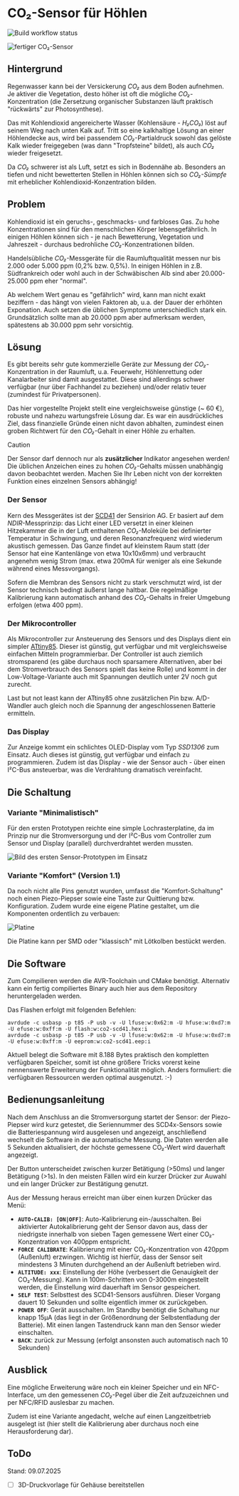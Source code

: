 # CO₂-Sensor für Höhlen

![Build workflow status](https://github.com/keppler/co2/actions/workflows/cmake-avr.yml/badge.svg)

![fertiger CO₂-Sensor](https://github.com/keppler/co2/raw/master/docs/sensor-v2.webp)

## Hintergrund

Regenwasser kann bei der Versickerung _CO₂_ aus dem Boden aufnehmen. Je aktiver die Vegetation, desto höher ist oft die mögliche _CO₂_-Konzentration (die Zersetzung organischer Substanzen läuft praktisch "rückwärts" zur Photosynthese).

Das mit Kohlendioxid angereicherte Wasser (Kohlensäure - _H₂CO₃_) löst auf seinem Weg nach unten Kalk auf. Tritt so eine kalkhaltige Lösung an einer Höhlendecke aus, wird bei passendem _CO₂_-Partialdruck sowohl das gelöste Kalk wieder freigegeben (was dann "Tropfsteine" bildet), als auch _CO₂_ wieder freigesetzt.

Da _CO₂_ schwerer ist als Luft, setzt es sich in Bodennähe ab. Besonders an tiefen und nicht bewetterten Stellen in Höhlen können sich so _CO₂-Sümpfe_ mit erheblicher Kohlendioxid-Konzentration bilden.

## Problem

Kohlendioxid ist ein geruchs-, geschmacks- und farbloses Gas. Zu hohe Konzentrationen sind für den menschlichen Körper lebensgefährlich. In einigen Höhlen können sich - je nach Bewetterung, Vegetation und Jahreszeit - durchaus bedrohliche _CO₂_-Konzentrationen bilden.

Handelsübliche _CO₂_-Messgeräte für die Raumluftqualität messen nur bis 2.000 oder 5.000 ppm (0,2% bzw. 0,5%). In einigen Höhlen in z.B. Südfrankreich oder wohl auch in der Schwäbischen Alb sind aber 20.000-25.000 ppm eher "normal". 

Ab welchem Wert genau es "gefährlich" wird, kann man nicht exakt beziffern - das hängt von vielen Faktoren ab, u.a. der Dauer der erhöhten Exponation. Auch setzen die üblichen Symptome unterschiedlich stark ein. Grundsätzlich sollte man ab 20.000 ppm aber aufmerksam werden, spätestens ab 30.000 ppm sehr vorsichtig.

## Lösung

Es gibt bereits sehr gute kommerzielle Geräte zur Messung der _CO₂_-Konzentration in der Raumluft, u.a. Feuerwehr, Höhlenrettung oder Kanalarbeiter sind damit ausgestattet. Diese sind allerdings schwer verfügbar (nur über Fachhandel zu beziehen) und/oder relativ teuer (zumindest für Privatpersonen).

Das hier vorgestellte Projekt stellt eine vergleichsweise günstige (~ 60 €), robuste und nahezu wartungsfreie Lösung dar. Es war ein ausdrückliches Ziel, dass finanzielle Gründe einen nicht davon abhalten, zumindest einen groben Richtwert für den _CO₂_-Gehalt in einer Höhle zu erhalten.

> [!CAUTION]
> Der Sensor darf dennoch nur als **zusätzlicher** Indikator angesehen werden! Die üblichen Anzeichen eines zu hohen _CO₂_-Gehalts müssen unabhängig davon beobachtet werden. Machen Sie Ihr Leben nicht von der korrekten Funktion eines einzelnen Sensors abhängig!

### Der Sensor

Kern des Messgerätes ist der [SCD41](https://sensirion.com/de/produkte/katalog/SCD41) der Sensirion AG. Er basiert auf dem _NDIR_-Messprinzip: das Licht einer LED versetzt in einer kleinen Hitzekammer die in der Luft enthaltenen _CO₂_-Moleküle bei definierter Temperatur in Schwingung, und deren Resonanzfrequenz wird wiederum akustisch gemessen. Das Ganze findet auf kleinstem Raum statt (der Sensor hat eine Kantenlänge von etwa 10x10x6mm) und verbraucht angenehm wenig Strom (max. etwa 200mA für weniger als eine Sekunde während eines Messvorgangs).

Sofern die Membran des Sensors nicht zu stark verschmutzt wird, ist der Sensor technisch bedingt äußerst lange haltbar. Die regelmäßige Kalibrierung kann automatisch anhand des _CO₂_-Gehalts in freier Umgebung erfolgen (etwa 400 ppm). 

### Der Mikrocontroller

Als Mikrocontroller zur Ansteuerung des Sensors und des Displays dient ein simpler [ATtiny85](https://www.microchip.com/en-us/product/attiny85). Dieser ist günstig, gut verfügbar und mit vergleichsweise einfachen Mitteln programmierbar. Der Controller ist auch ziemlich stromsparend (es gäbe durchaus noch sparsamere Alternativen, aber bei dem Stromverbrauch des Sensors spielt das keine Rolle) und kommt in der Low-Voltage-Variante auch mit Spannungen deutlich unter 2V noch gut zurecht.

Last but not least kann der ATtiny85 ohne zusätzlichen Pin bzw. A/D-Wandler auch gleich noch die Spannung der angeschlossenen Batterie ermitteln.

### Das Display

Zur Anzeige kommt ein schlichtes OLED-Display vom Typ _SSD1306_ zum Einsatz. Auch dieses ist günstig, gut verfügbar und einfach zu programmieren. Zudem ist das Display - wie der Sensor auch - über einen I²C-Bus ansteuerbar, was die Verdrahtung dramatisch vereinfacht.

## Die Schaltung

### Variante "Minimalistisch"

Für den ersten Prototypen reichte eine simple Lochrasterplatine, da im Prinzip nur die Stromversorgung und der I²C-Bus vom Controller zum Sensor und Display (parallel) durchverdrahtet werden mussten.

![Bild des ersten Sensor-Prototypen im Einsatz](https://github.com/keppler/co2/raw/master/docs/sensor.webp)

### Variante "Komfort" (Version 1.1)

Da noch nicht alle Pins genutzt wurden, umfasst die "Komfort-Schaltung" noch einen Piezo-Piepser sowie eine Taste zur Quittierung bzw. Konfiguration. Zudem wurde eine eigene Platine gestaltet, um die Komponenten ordentlich zu verbauen:

![Platine](https://github.com/keppler/co2/raw/master/docs/pcb.webp)

Die Platine kann per SMD oder "klassisch" mit Lötkolben bestückt werden.

## Die Software

Zum Compilieren werden die AVR-Toolchain und CMake benötigt. Alternativ kann ein fertig compiliertes Binary auch hier aus dem Repository heruntergeladen werden.

Das Flashen erfolgt mit folgenden Befehlen:

```console
avrdude -c usbasp -p t85 -P usb -v -U lfuse:w:0x62:m -U hfuse:w:0xd7:m -U efuse:w:0xff:m -U flash:w:co2-scd41.hex:i
avrdude -c usbasp -p t85 -P usb -v -U lfuse:w:0x62:m -U hfuse:w:0xd7:m -U efuse:w:0xff:m -U eeprom:w:co2-scd41.eep:i
```

Aktuell belegt die Software mit 8.188 Bytes praktisch den kompletten verfügbaren Speicher, somit ist ohne größere Tricks vorerst keine nennenswerte Erweiterung der Funktionalität möglich. Anders formuliert: die verfügbaren Ressourcen werden optimal ausgenutzt. :-)

## Bedienungsanleitung

Nach dem Anschluss an die Stromversorgung startet der Sensor: der Piezo-Piepser wird kurz getestet, die Seriennummer des SCD4x-Sensors sowie die Batteriespannung wird ausgelesen und angezeigt, anschließend wechselt die Software in die automatische Messung. Die Daten werden alle 5 Sekunden aktualisiert, der höchste gemessene CO₂-Wert wird dauerhaft angezeigt.

Der Button unterscheidet zwischen kurzer Betätigung (>50ms) und langer Betätigung (>1s). In den meisten Fällen wird ein kurzer Drücker zur Auwahl und ein langer Drücker zur Bestätigung genutzt.

Aus der Messung heraus erreicht man über einen kurzen Drücker das Menü:

- **`AUTO-CALIB: [ON|OFF]`**: Auto-Kalibrierung ein-/ausschalten. Bei aktivierter Autokalibrierung geht der Sensor davon aus, dass der niedrigste innerhalb von sieben Tagen gemessene Wert einer CO₂-Konzentration von 400ppm entspricht.
- **`FORCE CALIBRATE`**: Kalibrierung mit einer CO₂-Konzentration von 420ppm (Außenluft) erzwingen. Wichtig ist hierfür, dass der Sensor seit mindestens 3 Minuten durchgehend an der Außenluft betrieben wird.
- **`ALTITUDE: xxx`**: Einstellung der Höhe (verbessert die Genauigkeit der CO₂-Messung). Kann in 100m-Schritten von 0-3000m eingestellt werden, die Einstellung wird dauerhaft im Sensor gespeichert.
- **`SELF TEST`**: Selbsttest des SCD41-Sensors ausführen. Dieser Vorgang dauert 10 Sekunden und sollte eigentlich immer `OK` zurückgeben.
- **`POWER OFF`**: Gerät ausschalten. Im Standby benötigt die Schaltung nur knapp 15µA (das liegt in der Größenordnung der Selbstentladung der Batterie). Mit einen langen Tastendruck kann man den Sensor wieder einschalten.
- **`BACK`**: zurück zur Messung (erfolgt ansonsten auch automatisch nach 10 Sekunden)

## Ausblick

Eine mögliche Erweiterung wäre noch ein kleiner Speicher und ein NFC-Interface, um den gemessenen _CO₂_-Pegel über die Zeit aufzuzeichnen und per NFC/RFID auslesbar zu machen.

Zudem ist eine Variante angedacht, welche auf einen Langzeitbetrieb ausgelegt ist (hier stellt die Kalibrierung aber durchaus noch eine Herausforderung dar).

## ToDo

Stand: 09.07.2025

- [ ] 3D-Druckvorlage für Gehäuse bereitstellen
